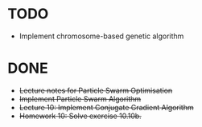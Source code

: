 # TODO
- Implement chromosome-based genetic algorithm

# DONE
- ~~Lecture notes for Particle Swarm Optimisation~~
- ~~Implement Particle Swarm Algorithm~~
- ~~Lecture 10: Implement Conjugate Gradient Algorithm~~
- ~~Homework 10: Solve exercise 10.10b.~~

